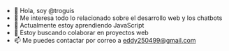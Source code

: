 - 👋 Hola, soy @troguis
- 👀 Me interesa todo lo relacionado sobre el desarrollo web y los chatbots
- 🌱 Actualmente estoy aprendiendo JavaScript
- 💞️ Estoy buscando colaborar en proyectos web
- 📫 Me puedes contactar por correo a eddy250499@gmail.com

<!---
troguis/troguis is a ✨ special ✨ repository because its `README.md` (this file) appears on your GitHub profile.
You can click the Preview link to take a look at your changes.
--->

